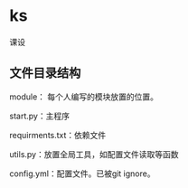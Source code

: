 # ks
课设

## 文件目录结构

module： 每个人编写的模块放置的位置。

start.py：主程序

requirments.txt：依赖文件

utils.py：放置全局工具，如配置文件读取等函数

config.yml：配置文件。已被git ignore。
